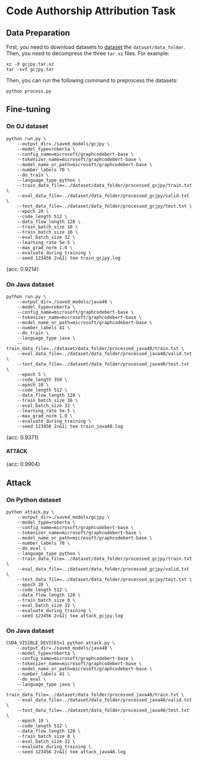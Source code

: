 # Code Authorship Attribution Task

## Data Preparation

First, you need to download datasets to [dataset](https://drive.google.com/drive/u/1/folders/1UGFFC5KYMRA-9F_VTsG_VcsZjAv7SG4i) the `dataset/data_folder`. Then, you need to decompress the three `tar.xz` files. For example:

```
xz -d gcjpy.tar.xz
tar -xvf gcjpy.tar
```

Then, you can run the following command to preprocess the datasets:

```
python process.py
```

## Fine-tuning

### On OJ dataset
```
python run.py \
    --output_dir=./saved_models/gcjpy \
    --model_type=roberta \
    --config_name=microsoft/graphcodebert-base \
    --tokenizer_name=microsoft/graphcodebert-base \
    --model_name_or_path=microsoft/graphcodebert-base \
    --number_labels 70 \
    --do_train \
    --language_type python \
    --train_data_file=../dataset/data_folder/processed_gcjpy/train.txt \
    --eval_data_file=../dataset/data_folder/processed_gcjpy/valid.txt \
    --test_data_file=../dataset/data_folder/processed_gcjpy/test.txt \
    --epoch 20 \
    --code_length 512 \
    --data_flow_length 128 \
    --train_batch_size 10 \
    --train_batch_size 16 \
    --eval_batch_size 32 \
    --learning_rate 5e-5 \
    --max_grad_norm 1.0 \
    --evaluate_during_training \
    --seed 123456 2>&1| tee train_gcjpy.log
```
{acc: 0.9214}

### On Java dataset
```
python run.py \
    --output_dir=./saved_models/java40 \
    --model_type=roberta \
    --config_name=microsoft/graphcodebert-base \
    --tokenizer_name=microsoft/graphcodebert-base \
    --model_name_or_path=microsoft/graphcodebert-base \
    --number_labels 41 \
    --do_train \
    --language_type java \
    --train_data_file=../dataset/data_folder/processed_java40/train.txt \
    --eval_data_file=../dataset/data_folder/processed_java40/valid.txt \
    --test_data_file=../dataset/data_folder/processed_java40/test.txt \
    --epoch 5 \
    --code_length 350 \
    --epoch 10 \
    --code_length 512 \
    --data_flow_length 128 \
    --train_batch_size 16 \
    --eval_batch_size 32 \
    --learning_rate 5e-5 \
    --max_grad_norm 1.0 \
    --evaluate_during_training \
    --seed 123456 2>&1| tee train_java40.log
```
{acc: 0.9371}


#### ATTACK
{acc: 0.9904}

## Attack

### On Python dataset

```
python attack.py \
    --output_dir=./saved_models/gcjpy \
    --model_type=roberta \
    --config_name=microsoft/graphcodebert-base \
    --tokenizer_name=microsoft/graphcodebert-base \
    --model_name_or_path=microsoft/graphcodebert-base \
    --number_labels 70 \
    --do_eval \
    --language_type python \
    --train_data_file=../dataset/data_folder/processed_gcjpy/train.txt \
    --eval_data_file=../dataset/data_folder/processed_gcjpy/valid.txt \
    --test_data_file=../dataset/data_folder/processed_gcjpy/test.txt \
    --epoch 20 \
    --code_length 512 \
    --data_flow_length 128 \
    --train_batch_size 8 \
    --eval_batch_size 32 \
    --evaluate_during_training \
    --seed 123456 2>&1| tee attack_gcjpy.log
```

### On Java dataset

```
CUDA_VISIBLE_DEVICES=1 python attack.py \
    --output_dir=./saved_models/java40 \
    --model_type=roberta \
    --config_name=microsoft/graphcodebert-base \
    --tokenizer_name=microsoft/graphcodebert-base \
    --model_name_or_path=microsoft/graphcodebert-base \
    --number_labels 41 \
    --do_eval \
    --language_type java \
    --train_data_file=../dataset/data_folder/processed_java40/train.txt \
    --eval_data_file=../dataset/data_folder/processed_java40/valid.txt \
    --test_data_file=../dataset/data_folder/processed_java40/test.txt \
    --epoch 10 \
    --code_length 512 \
    --data_flow_length 128 \
    --train_batch_size 8 \
    --eval_batch_size 32 \
    --evaluate_during_training \
    --seed 123456 2>&1| tee attack_java40.log
```
